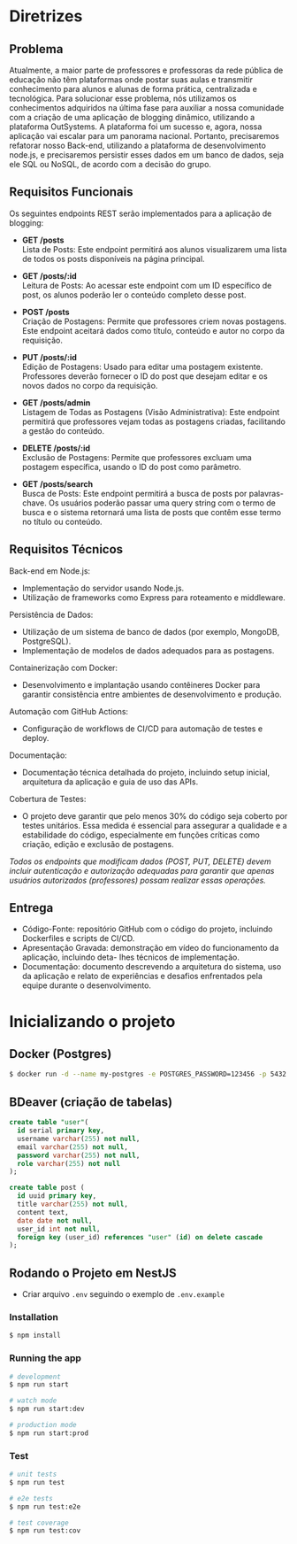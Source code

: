 # Diretrizes

## Problema

Atualmente, a maior parte de professores e professoras da rede pública de educação não têm plataformas onde postar suas aulas e transmitir conhecimento para alunos e alunas de forma prática, centralizada e tecnológica.
Para solucionar esse problema, nós utilizamos os conhecimentos adquiridos na última fase para auxiliar a nossa comunidade com a criação de uma aplicação de blogging dinâmico, utilizando a plataforma OutSystems. A plataforma foi um sucesso e, agora, nossa aplicação vai escalar para um panorama nacional. Portanto, precisaremos refatorar nosso Back-end, utilizando a plataforma de desenvolvimento node.js, e precisaremos persistir esses dados em um banco de dados, seja ele SQL ou NoSQL, de acordo com a decisão do grupo.

## Requisitos Funcionais

Os seguintes endpoints REST serão implementados para a aplicação de blogging:

- **GET /posts** \
  Lista de Posts: Este endpoint permitirá aos alunos visualizarem uma lista de todos os posts disponíveis na página principal.

- **GET /posts/:id** \
  Leitura de Posts: Ao acessar este endpoint com um ID específico de post, os alunos poderão ler o conteúdo completo desse post.

- **POST /posts** \
  Criação de Postagens: Permite que professores criem novas postagens. Este endpoint aceitará dados como título, conteúdo e autor no corpo da requisição.

- **PUT /posts/:id** \
  Edição de Postagens: Usado para editar uma postagem existente. Professores deverão fornecer o ID do post que desejam editar e os novos dados no corpo da requisição.

- **GET /posts/admin** \
  Listagem de Todas as Postagens (Visão Administrativa): Este endpoint permitirá que professores vejam todas as postagens criadas, facilitando a gestão do conteúdo.

- **DELETE /posts/:id** \
  Exclusão de Postagens: Permite que professores excluam uma postagem específica, usando o ID do post como parâmetro.

- **GET /posts/search** \
  Busca de Posts: Este endpoint permitirá a busca de posts por palavras-chave. Os usuários poderão passar uma query string com o termo de busca e o sistema retornará uma lista de posts que contêm esse termo no título ou conteúdo.

## Requisitos Técnicos

Back-end em Node.js:

<!-- Nest.js com express -->

- Implementação do servidor usando Node.js.
- Utilização de frameworks como Express para roteamento e middleware.

Persistência de Dados:

<!-- PostgreSQL -->

- Utilização de um sistema de banco de dados (por exemplo, MongoDB, PostgreSQL).
- Implementação de modelos de dados adequados para as postagens.

Containerização com Docker:

- Desenvolvimento e implantação usando contêineres Docker para garantir consistência entre ambientes de desenvolvimento e produção.

Automação com GitHub Actions:

- Configuração de workflows de CI/CD para automação de testes e deploy.

Documentação:

<!-- README.md -->

- Documentação técnica detalhada do projeto, incluindo setup inicial, arquitetura da aplicação e guia de uso das APIs.

Cobertura de Testes:

<!-- TDD -->

- O projeto deve garantir que pelo menos 30% do código seja coberto por testes unitários. Essa medida é essencial para assegurar a qualidade e a estabilidade do código, especialmente em funções críticas como criação, edição e exclusão de postagens.

<!-- JWT e BCrypt -->

_Todos os endpoints que modificam dados (POST, PUT, DELETE) devem incluir autenticação e autorização adequadas para garantir que apenas usuários autorizados (professores) possam realizar essas operações._

## Entrega

- Código-Fonte: repositório GitHub com o código do projeto, incluindo Dockerfiles e scripts de CI/CD.
- Apresentação Gravada: demonstração em vídeo do funcionamento da aplicação, incluindo deta- Ihes técnicos de implementação.
- Documentação: documento descrevendo a arquitetura do sistema, uso da aplicação e relato de experiências e desafios enfrentados pela equipe durante o desenvolvimento.

# Inicializando o projeto

## Docker (Postgres)

```bash
$ docker run -d --name my-postgres -e POSTGRES_PASSWORD=123456 -p 5432:5432 postgres
```

## BDeaver (criação de tabelas)

```sql
create table "user"(
  id serial primary key,
  username varchar(255) not null,
  email varchar(255) not null,
  password varchar(255) not null,
  role varchar(255) not null
);

create table post (
  id uuid primary key,
  title varchar(255) not null,
  content text,
  date date not null,
  user_id int not null,
  foreign key (user_id) references "user" (id) on delete cascade
);
```

## Rodando o Projeto em NestJS

- Criar arquivo `.env` seguindo o exemplo de `.env.example`

### Installation

```bash
$ npm install
```

### Running the app

```bash
# development
$ npm run start

# watch mode
$ npm run start:dev

# production mode
$ npm run start:prod
```

### Test

```bash
# unit tests
$ npm run test

# e2e tests
$ npm run test:e2e

# test coverage
$ npm run test:cov
```
